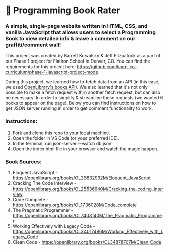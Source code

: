 # 📖 Programming Book Rater

### A simple, single-page website written in HTML, CSS, and vanilla JavaScript that allows users to select a Programming Book to view detailed info & leave a comment on our graffiti/comment wall!

This project was created by Barrett Kowalsky & Jeff Fitzpatrick as a part of our Phase 1 project for Flatiron School in Denver, CO. You can find the requirements for this project here: https://github.com/learn-co-curriculum/phase-1-javascript-project-mode

During this project, we learned how to fetch data from an API (in this case, we used <a href="https://openlibrary.org/dev/docs/api/books">OpenLibrary's books API</a>). We also learned that it's not only possible to make a fetch request within another fetch request, but can also be necessary! In order to simplify & streamline these requests (we wanted 6 books to appear on the page). Below you can find instructions on how to get JSON server running in order to get comment functionality to work.

### Instructions:

1. Fork and clone this repo to your local machine.
2. Open the folder in VS Code (or your preferred IDE).
3. In the terminal, run json-server --watch db.json
4. Open the index.html file in your browser and watch the magic happen.

### Book Sources:

1. Eloquent JavaScript - https://openlibrary.org/books/OL26832992M/Eloquent_JavaScript
2. Cracking The Code Interview - https://openlibrary.org/books/OL25536640M/Cracking_the_coding_interview
3. Code Complete - https://openlibrary.org/books/OL1736028M/Code_complete
4. The Pragmatic Programmer - https://openlibrary.org/books/OL7408140M/The_Pragmatic_Programmer
5. Working Effectively with Legacy Code - https://openlibrary.org/books/OL34017486M/Working_Effectively_with_Legacy_Code
6. Clean Code - https://openlibrary.org/books/OL34878707M/Clean_Code
